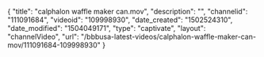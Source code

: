 {
    "title": "calphalon waffle maker can.mov",
    "description": "",
    "channelid": "111091684",
    "videoid": "109998930",
    "date_created": "1502524310",
    "date_modified": "1504049171",
    "type": "captivate",
    "layout": "channelVideo",
    "url": "\/bbbusa-latest-videos\/calphalon-waffle-maker-can-mov\/111091684-109998930"
}